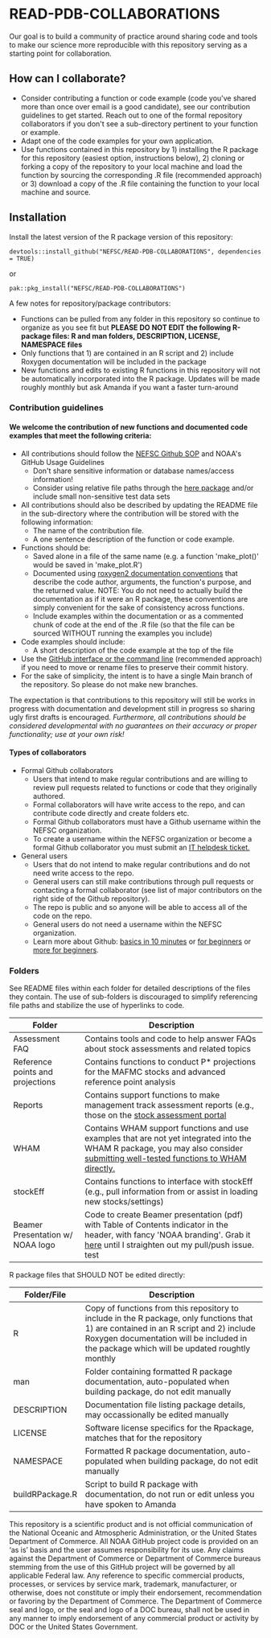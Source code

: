 # READ-PDB-COLLABORATIONS

Our goal is to build a community of practice around sharing code and tools to make our science more reproducible with this repository serving as a starting point for collaboration. 


## How can I collaborate?

- Consider contributing a function or code example (code you've shared more than once over email is a good candidate), see our contribution guidelines to get started. Reach out to one of the formal repository collaborators if you don't see a sub-directory pertinent to your function or example.
- Adapt one of the code examples for your own application.
- Use functions contained in this repository by 1) installing the R package for this repository (easiest option, instructions below), 2) cloning or forking a copy of the repository to your local machine and load the function by sourcing the corresponding .R file (recommended approach) or 3) download a copy of the .R file containing the function to your local machine and source.

## Installation
Install the latest version of the R package version of this repository:
```
devtools::install_github("NEFSC/READ-PDB-COLLABORATIONS", dependencies = TRUE)
```
or
```
pak::pkg_install("NEFSC/READ-PDB-COLLABORATIONS")
```

A few notes for repository/package contributors:

- Functions can be pulled from any folder in this repository so continue to organize as you see fit but **PLEASE DO NOT EDIT the following R-package files: R and man folders, DESCRIPTION, LICENSE, NAMESPACE files**
- Only functions that 1) are contained in an R script and 2) include Roxygen documentation will be included in the package
- New functions and edits to existing R functions in this repository will not be automatically incorporated into the R package. Updates will be made roughly monthly but ask Amanda if you want a faster turn-around

### Contribution guidelines
#### We welcome the contribution of new functions and documented code examples that meet the following criteria:

- All contributions should follow the [NEFSC Github SOP](https://docs.google.com/document/d/1Iu-uK47t-OVASTGw_JWIdDdQaOexMLQLrr7UmxIac0c/edit#heading=h.gjdgxs) and NOAA's GitHub Usage Guidelines 
  - Don't share sensitive information or database names/access information!
  - Consider using relative file paths through the [here package](https://here.r-lib.org/) and/or include small non-sensitive test data sets
- All contributions should also be described by updating the README file in the sub-directory where the contribution will be stored with the following information:
  - The name of the contribution file.
  - A one sentence description of the function or code example.
- Functions should be:
  - Saved alone in a file of the same name (e.g. a function 'make_plot()' would be saved in 'make_plot.R')
  - Documented using [roxygen2 documentation conventions](https://roxygen2.r-lib.org/) that describe the code author, arguments, the function's purpose, and the returned value. NOTE: You do not need to actually build the documentation as if it were an R package, these conventions are simply convenient for the sake of consistency across functions.
  - Include examples within the documentation or as a commented chunk of code at the end of the .R file (so that the file can be sourced WITHOUT running the examples you include)
- Code examples should include:
  - A short description of the code example at the top of the file
- Use the [GitHub interface or the command line](https://docs.github.com/en/repositories/working-with-files/managing-files/renaming-a-file) (recommended approach) if you need to move or rename files to preserve their commit history.
- For the sake of simplicity, the intent is to have a single Main branch of the repository. So please do not make new branches.
  
The expectation is that contributions to this repository will still be works in progress with documentation and development still in progress so sharing ugly first drafts is encouraged. *Furthermore, all contributions should be considered developmental with no guarantees on their accuracy or proper functionality; use at your own risk!*

#### Types of collaborators

- Formal Github collaborators
  - Users that intend to make regular contributions and are willing to review pull requests related to functions or code that they originally authored.
  - Formal collaborators will have write access to the repo, and can contribute code directly and create folders etc.
  - Formal Github collaborators must have a Github username within the NEFSC organization.
  - To create a username within the NEFSC organization or become a formal Github collaborator you must submit an [IT helpdesk ticket.](https://apps-st.fisheries.noaa.gov/jirasm/servicedesk/customer/portal/2)
- General users
  - Users that do not intend to make regular contributions and do not need write access to the repo.
  - General users can still make contributions through pull requests or contacting a formal collaborator (see list of major contributors on the right side of the Github repository).
  - The repo is public and so anyone will be able to access all of the code on the repo.
  - General users do not need a username within the NEFSC organization.
  - Learn more about Github: [basics in 10 minutes](https://www.freecodecamp.org/news/learn-the-basics-of-git-in-under-10-minutes-da548267cc91/) or [for beginners](https://product.hubspot.com/blog/git-and-github-tutorial-for-beginners) or [more for beginners](https://www.simplilearn.com/tutorials/git-tutorial/git-tutorial-for-beginner).

### Folders
See README files within each folder for detailed descriptions of the files they contain. The use of sub-folders is discouraged to simplify referencing file paths and stabilize the use of hyperlinks to code.

| Folder | Description |
| ------ | ----------- |
| Assessment FAQ | Contains tools and code to help answer FAQs about stock assessments and related topics | 
| Reference points and projections | Contains functions to conduct P* projections for the MAFMC stocks and advanced reference point analysis |
| Reports | Contains support functions to make management track assessment reports (e.g., those on the [stock assessment portal](https://apps-nefsc.fisheries.noaa.gov/saw/sasi.php) |
| WHAM | Contains WHAM support functions and use examples that are not yet integrated into the WHAM R package, you may also consider [submitting well-tested functions to WHAM directly.](https://github.com/timjmiller/wham/blob/80b2b727fb62e09fb880267fcc648cbdb3a16882/.github/CONTRIBUTING.md) |
| stockEff | Contains functions to interface with stockEff (e.g., pull information from or assist in loading new stocks/settings) |
| Beamer Presentation w/ NOAA logo | Code to create Beamer presentation (pdf) with Table of Contents indicator in the header, with fancy 'NOAA branding'. Grab it [here](https://github.com/liz-brooks/Beamer-Presentation-NOAA-logo) until I straighten out my pull/push issue. test|

R package files that SHOULD NOT be edited directly:

| Folder/File | Description |
| ------ | ----------- |
| R | Copy of functions from this repository to include in the R package, only functions that 1) are contained in an R script and 2) include Roxygen documentation will be included in the package which will be updated roughtly monthly |
| man | Folder containing formatted R package documentation, auto-populated when building package, do not edit manually |
| DESCRIPTION | Documentation file listing package details, may occassionally be edited manually |
| LICENSE | Software license specifics for the Rpackage, matches that for the repository |
| NAMESPACE | Formatted R package documentation, auto-populated when building package, do not edit manually |
| buildRPackage.R | Script to build R package with documentation, do not run or edit unless you have spoken to Amanda |

This repository is a scientific product and is not official communication of the National Oceanic and Atmospheric Administration, or the United States Department of Commerce. All NOAA GitHub project code is provided on an ‘as is’ basis and the user assumes responsibility for its use. Any claims against the Department of Commerce or Department of Commerce bureaus stemming from the use of this GitHub project will be governed by all applicable Federal law. Any reference to specific commercial products, processes, or services by service mark, trademark, manufacturer, or otherwise, does not constitute or imply their endorsement, recommendation or favoring by the Department of Commerce. The Department of Commerce seal and logo, or the seal and logo of a DOC bureau, shall not be used in any manner to imply endorsement of any commercial product or activity by DOC or the United States Government.

